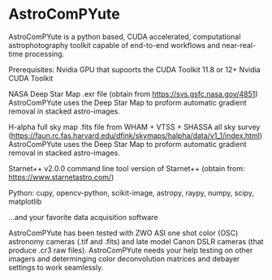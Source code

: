 # AstroComPYute
AstroComPYute is a python based, CUDA accelerated, computational astrophotography toolkit capable of end-to-end workflows and near-real-time processing.

Prerequisites:
Nvidia GPU that supoorts the CUDA Toolkit 11.8 or 12+
Nvidia CUDA Toolkit

NASA Deep Star Map .exr file 
(obtain from https://svs.gsfc.nasa.gov/4851)
  AstroComPYute uses the Deep Star Map to proform automatic gradient removal in stacked astro-images.

H-alpha full sky map .fits file from WHAM + VTSS + SHASSA all sky survey
  (https://faun.rc.fas.harvard.edu/dfink/skymaps/halpha/data/v1_1/index.html)
  AstroComPYute uses the Deep Star Map to proform automatic gradient removal in stacked astro-images.

Starnet++ v2.0.0 command line tool version of Starnet++
  (obtain from: https://www.starnetastro.com/)

Python: cupy, opencv-python, scikit-image, astropy, raypy, numpy, scipy, matplotlib

...and your favorite data acquisition software

AstroComPYute has been tested with ZWO ASI one shot color (OSC) astronomy cameras (.tif and .fits) and late model Canon DSLR cameras (that produce .cr3 raw files).  AstroComPYute needs your help testing on other imagers and determinging color deconvolution matrices and debayer settings to work seamlessly.  


